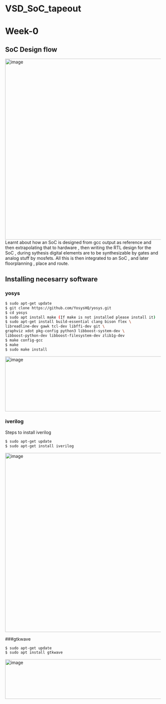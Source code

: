 # VSD_SoC_tapeout
# Week-0
## SoC Design flow
<img width="1149" height="585" alt="image" src="https://github.com/user-attachments/assets/9da2bda6-4362-4d0d-af89-ad123c062b6a" />
Learnt about how an SoC is designed from gcc output as reference and then extrapolating that to hardware , then writing the RTL design for the SoC , during sythesis digital elements are to be synthesizable by gates and analog stuff by mosfets.
All this is then integrated to an SoC , and later floorplanning , place and route.

## Installing necesarry software
### yosys
```bash
$ sudo apt-get update
$ git clone https://github.com/YosysHQ/yosys.git
$ cd yosys
$ sudo apt install make (If make is not installed please install it)
$ sudo apt-get install build-essential clang bison flex \
libreadline-dev gawk tcl-dev libffi-dev git \
graphviz xdot pkg-config python3 libboost-system-dev \
libboost-python-dev libboost-filesystem-dev zlib1g-dev
$ make config-gcc
$ make
$ sudo make install
```
<img width="885" height="178" alt="image" src="https://github.com/user-attachments/assets/a8d862e4-8904-4302-8dae-f437b2df2963" />


### iverilog
Steps to install iverilog 
```bash
$ sudo apt-get update
$ sudo apt-get install iverilog
```
<img width="885" height="579" alt="image" src="https://github.com/user-attachments/assets/ecbb8602-e6f5-499e-b571-cac6a910b83e" />

###gtkwave
```bash
$ sudo apt-get update
$ sudo apt install gtkwave
```
<img width="885" height="128" alt="image" src="https://github.com/user-attachments/assets/b2ad4b27-330a-48cc-9f2f-cae0aa9f04de" />

